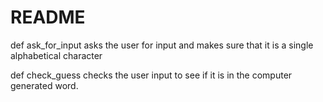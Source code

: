 # README
def ask_for_input asks the user for input and makes sure that it is a single alphabetical character

def check_guess checks the user input to see if it is in the computer generated word.
